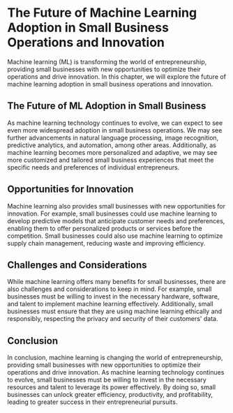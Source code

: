 The Future of Machine Learning Adoption in Small Business Operations and Innovation
==========================================================================================================

Machine learning (ML) is transforming the world of entrepreneurship, providing small businesses with new opportunities to optimize their operations and drive innovation. In this chapter, we will explore the future of machine learning adoption in small business operations and innovation.

The Future of ML Adoption in Small Business
-------------------------------------------

As machine learning technology continues to evolve, we can expect to see even more widespread adoption in small business operations. We may see further advancements in natural language processing, image recognition, predictive analytics, and automation, among other areas. Additionally, as machine learning becomes more personalized and adaptive, we may see more customized and tailored small business experiences that meet the specific needs and preferences of individual entrepreneurs.

Opportunities for Innovation
----------------------------

Machine learning also provides small businesses with new opportunities for innovation. For example, small businesses could use machine learning to develop predictive models that anticipate customer needs and preferences, enabling them to offer personalized products or services before the competition. Small businesses could also use machine learning to optimize supply chain management, reducing waste and improving efficiency.

Challenges and Considerations
-----------------------------

While machine learning offers many benefits for small businesses, there are also challenges and considerations to keep in mind. For example, small businesses must be willing to invest in the necessary hardware, software, and talent to implement machine learning effectively. Additionally, small businesses must ensure that they are using machine learning ethically and responsibly, respecting the privacy and security of their customers' data.

Conclusion
----------

In conclusion, machine learning is changing the world of entrepreneurship, providing small businesses with new opportunities to optimize their operations and drive innovation. As machine learning technology continues to evolve, small businesses must be willing to invest in the necessary resources and talent to leverage its power effectively. By doing so, small businesses can unlock greater efficiency, productivity, and profitability, leading to greater success in their entrepreneurial pursuits.
